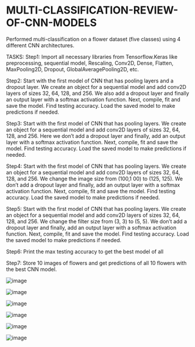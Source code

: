 # MULTI-CLASSIFICATION-REVIEW-OF-CNN-MODELS
Performed multi-classification on a flower dataset (five classes) using 4 different CNN architectures.

TASKS:
Step1: Import all necessary libraries from Tensorflow.Keras like preprocessing, sequential model, Rescaling, Conv2D, Dense, Flatten, MaxPooling2D, Dropout, GlobalAveragePooling2D, etc.

Step2: Start with the first model of CNN that has pooling layers and a dropout layer. We create an object for a sequential model and add conv2D layers of sizes 32, 64, 128, and 256. We also add a dropout layer and finally an output layer with a softmax activation function. Next, compile, fit and save the model. Find testing accuracy. Load the saved model to make predictions if needed.

Step3: Start with the first model of CNN that has pooling layers. We create an object for a sequential model and add conv2D layers of sizes 32, 64, 128, and 256. Here we don’t add a dropout layer and finally, add an output layer with a softmax activation function. Next, compile, fit and save the model. Find testing accuracy. Load the saved model to make predictions if needed. 

Step4: Start with the first model of CNN that has pooling layers. We create an object for a sequential model and add conv2D layers of sizes 32, 64, 128, and 256. We change the image size from (100,1 00) to (125, 125). We don’t add a dropout layer and finally, add an output layer with a softmax activation function. Next, compile, fit and save the model. Find testing accuracy. Load the saved model to make predictions if needed.

Step5: Start with the first model of CNN that has pooling layers. We create an object for a sequential model and add conv2D layers of sizes 32, 64, 128, and 256. We change the filter size from (3, 3) to (5, 5). We don’t add a dropout layer and finally, add an output layer with a softmax activation function. Next, compile, fit and save the model. Find testing accuracy. Load the saved model to make predictions if needed.

Step6: Print the max testing accuracy to get the best model of all

Step7: Store 10 images of flowers and get predictions of all 10 flowers with the best CNN model.

![image](https://user-images.githubusercontent.com/54590466/234067897-ea71f51d-9e65-4d97-906f-643c69294344.png)


![image](https://user-images.githubusercontent.com/54590466/234067911-2c7ccc8a-11ef-4de6-915e-eb4caa0fb206.png)


![image](https://user-images.githubusercontent.com/54590466/234067931-50303c1a-bacd-439f-8999-c33db9d0282a.png)


![image](https://user-images.githubusercontent.com/54590466/234067993-45723bc6-c012-468a-9fc7-69ad01c089be.png)


![image](https://user-images.githubusercontent.com/54590466/234068159-bda513ae-8358-4e94-bcb9-445221c3bb23.png)


![image](https://user-images.githubusercontent.com/54590466/234068254-f866890e-7176-4bfb-8d61-049cea95b200.png)

